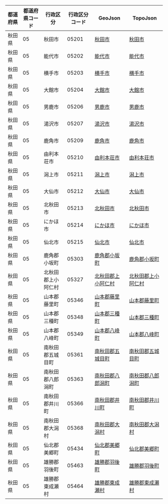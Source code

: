 | 都道府県 | 都道府県コード | 行政区分 | 行政区分コード | GeoJson | TopoJson |
|-----------|--------------|--------- |--------------|------|------|
| 秋田県 | 05 | 秋田市 | 05201 | [秋田市](/geojson/cities/05/05201.json) | [秋田市](/topojson/cities/05/05201.topojson) |
| 秋田県 | 05 | 能代市 | 05202 | [能代市](/geojson/cities/05/05202.json) | [能代市](/topojson/cities/05/05202.topojson) |
| 秋田県 | 05 | 横手市 | 05203 | [横手市](/geojson/cities/05/05203.json) | [横手市](/topojson/cities/05/05203.topojson) |
| 秋田県 | 05 | 大館市 | 05204 | [大館市](/geojson/cities/05/05204.json) | [大館市](/topojson/cities/05/05204.topojson) |
| 秋田県 | 05 | 男鹿市 | 05206 | [男鹿市](/geojson/cities/05/05206.json) | [男鹿市](/topojson/cities/05/05206.topojson) |
| 秋田県 | 05 | 湯沢市 | 05207 | [湯沢市](/geojson/cities/05/05207.json) | [湯沢市](/topojson/cities/05/05207.topojson) |
| 秋田県 | 05 | 鹿角市 | 05209 | [鹿角市](/geojson/cities/05/05209.json) | [鹿角市](/topojson/cities/05/05209.topojson) |
| 秋田県 | 05 | 由利本荘市 | 05210 | [由利本荘市](/geojson/cities/05/05210.json) | [由利本荘市](/topojson/cities/05/05210.topojson) |
| 秋田県 | 05 | 潟上市 | 05211 | [潟上市](/geojson/cities/05/05211.json) | [潟上市](/topojson/cities/05/05211.topojson) |
| 秋田県 | 05 | 大仙市 | 05212 | [大仙市](/geojson/cities/05/05212.json) | [大仙市](/topojson/cities/05/05212.topojson) |
| 秋田県 | 05 | 北秋田市 | 05213 | [北秋田市](/geojson/cities/05/05213.json) | [北秋田市](/topojson/cities/05/05213.topojson) |
| 秋田県 | 05 | にかほ市 | 05214 | [にかほ市](/geojson/cities/05/05214.json) | [にかほ市](/topojson/cities/05/05214.topojson) |
| 秋田県 | 05 | 仙北市 | 05215 | [仙北市](/geojson/cities/05/05215.json) | [仙北市](/topojson/cities/05/05215.topojson) |
| 秋田県 | 05 | 鹿角郡小坂町 | 05303 | [鹿角郡小坂町](/geojson/cities/05/05303.json) | [鹿角郡小坂町](/topojson/cities/05/05303.topojson) |
| 秋田県 | 05 | 北秋田郡上小阿仁村 | 05327 | [北秋田郡上小阿仁村](/geojson/cities/05/05327.json) | [北秋田郡上小阿仁村](/topojson/cities/05/05327.topojson) |
| 秋田県 | 05 | 山本郡藤里町 | 05346 | [山本郡藤里町](/geojson/cities/05/05346.json) | [山本郡藤里町](/topojson/cities/05/05346.topojson) |
| 秋田県 | 05 | 山本郡三種町 | 05348 | [山本郡三種町](/geojson/cities/05/05348.json) | [山本郡三種町](/topojson/cities/05/05348.topojson) |
| 秋田県 | 05 | 山本郡八峰町 | 05349 | [山本郡八峰町](/geojson/cities/05/05349.json) | [山本郡八峰町](/topojson/cities/05/05349.topojson) |
| 秋田県 | 05 | 南秋田郡五城目町 | 05361 | [南秋田郡五城目町](/geojson/cities/05/05361.json) | [南秋田郡五城目町](/topojson/cities/05/05361.topojson) |
| 秋田県 | 05 | 南秋田郡八郎潟町 | 05363 | [南秋田郡八郎潟町](/geojson/cities/05/05363.json) | [南秋田郡八郎潟町](/topojson/cities/05/05363.topojson) |
| 秋田県 | 05 | 南秋田郡井川町 | 05366 | [南秋田郡井川町](/geojson/cities/05/05366.json) | [南秋田郡井川町](/topojson/cities/05/05366.topojson) |
| 秋田県 | 05 | 南秋田郡大潟村 | 05368 | [南秋田郡大潟村](/geojson/cities/05/05368.json) | [南秋田郡大潟村](/topojson/cities/05/05368.topojson) |
| 秋田県 | 05 | 仙北郡美郷町 | 05434 | [仙北郡美郷町](/geojson/cities/05/05434.json) | [仙北郡美郷町](/topojson/cities/05/05434.topojson) |
| 秋田県 | 05 | 雄勝郡羽後町 | 05463 | [雄勝郡羽後町](/geojson/cities/05/05463.json) | [雄勝郡羽後町](/topojson/cities/05/05463.topojson) |
| 秋田県 | 05 | 雄勝郡東成瀬村 | 05464 | [雄勝郡東成瀬村](/geojson/cities/05/05464.json) | [雄勝郡東成瀬村](/topojson/cities/05/05464.topojson) |
